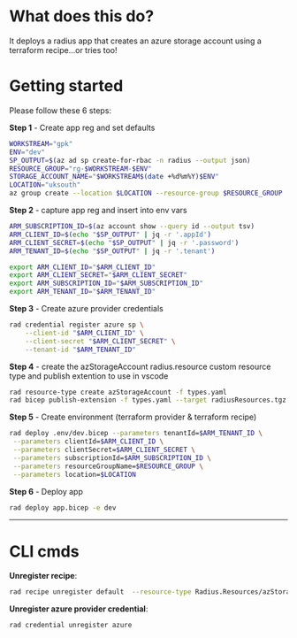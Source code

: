 # What does this do?

It deploys a radius app that creates an azure storage account using a terraform recipe...or tries too!

# Getting started

Please follow these 6 steps:

**Step 1** - Create app reg and set defaults

```bash
WORKSTREAM="gpk"
ENV="dev"
SP_OUTPUT=$(az ad sp create-for-rbac -n radius --output json)
RESOURCE_GROUP="rg-$WORKSTREAM-$ENV"
STORAGE_ACCOUNT_NAME="$WORKSTREAM$(date +%d%m%Y)$ENV"
LOCATION="uksouth"
az group create --location $LOCATION --resource-group $RESOURCE_GROUP
```

**Step 2** - capture app reg and insert into env vars

```bash
ARM_SUBSCRIPTION_ID=$(az account show --query id --output tsv)
ARM_CLIENT_ID=$(echo "$SP_OUTPUT" | jq -r '.appId')
ARM_CLIENT_SECRET=$(echo "$SP_OUTPUT" | jq -r '.password')
ARM_TENANT_ID=$(echo "$SP_OUTPUT" | jq -r '.tenant')

export ARM_CLIENT_ID="$ARM_CLIENT_ID"
export ARM_CLIENT_SECRET="$ARM_CLIENT_SECRET"
export ARM_SUBSCRIPTION_ID="$ARM_SUBSCRIPTION_ID"
export ARM_TENANT_ID="$ARM_TENANT_ID"
```

**Step 3** - Create azure provider credentials

```bash
rad credential register azure sp \
    --client-id "$ARM_CLIENT_ID" \
    --client-secret "$ARM_CLIENT_SECRET" \
    --tenant-id "$ARM_TENANT_ID" 
```

**Step 4** - create the azStorageAccount radius.resource custom resource type and publish extention to use in vscode

```bash
rad resource-type create azStorageAccount -f types.yaml
rad bicep publish-extension -f types.yaml --target radiusResources.tgz
```

**Step 5** - Create environment (terraform provider & terraform recipe)

```bash
rad deploy .env/dev.bicep --parameters tenantId=$ARM_TENANT_ID \
 --parameters clientId=$ARM_CLIENT_ID \
 --parameters clientSecret=$ARM_CLIENT_SECRET \
 --parameters subscriptionId=$ARM_SUBSCRIPTION_ID \
 --parameters resourceGroupName=$RESOURCE_GROUP \
 --parameters location=$LOCATION
```

**Step 6** - Deploy app

```bash
rad deploy app.bicep -e dev 
```

---

# CLI cmds

**Unregister recipe**:

```bash
rad recipe unregister default  --resource-type Radius.Resources/azStorageAccount --environment $ENV
```

**Unregister azure provider credential**:

```bash
rad credential unregister azure 
```